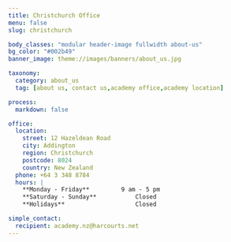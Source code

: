 ```yaml
---
title: Christchurch Office
menu: false
slug: christchurch

body_classes: "modular header-image fullwidth about-us"
bg_color: "#002b49"
banner_image: theme://images/banners/about_us.jpg

taxonomy:
  category: about_us
  tag: [about us, contact us,academy office,academy location]

process:
  markdown: false

office:
  location:
    street: 12 Hazeldean Road
    city: Addington
    region: Christchurch
    postcode: 8024
    country: New Zealand
  phone: +64 3 348 8784
  hours: |
    **Monday - Friday**			9 am - 5 pm  
    **Saturday - Sunday**			Closed  
    **Holidays**					Closed

simple_contact:
  recipient: academy.nz@harcourts.net
---
```

